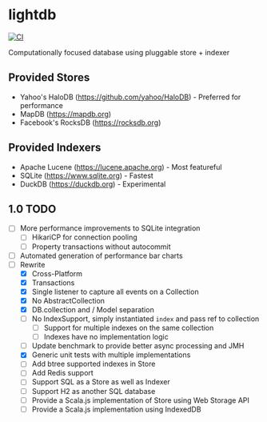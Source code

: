 # lightdb
[![CI](https://github.com/outr/lightdb/actions/workflows/ci.yml/badge.svg)](https://github.com/outr/lightdb/actions/workflows/ci.yml)

Computationally focused database using pluggable store + indexer

## Provided Stores
- Yahoo's HaloDB (https://github.com/yahoo/HaloDB) - Preferred for performance
- MapDB (https://mapdb.org)
- Facebook's RocksDB (https://rocksdb.org)

## Provided Indexers
- Apache Lucene (https://lucene.apache.org) - Most featureful
- SQLite (https://www.sqlite.org) - Fastest
- DuckDB (https://duckdb.org) - Experimental

## 1.0 TODO
- [ ] More performance improvements to SQLite integration
  - [ ] HikariCP for connection pooling
  - [ ] Property transactions without autocommit
- [ ] Automated generation of performance bar charts
- [ ] Rewrite
  - [X] Cross-Platform
  - [X] Transactions
  - [X] Single listener to capture all events on a Collection
  - [X] No AbstractCollection
  - [X] DB.collection and / Model separation
  - [ ] No IndexSupport, simply instantiated `index` and pass ref to collection
    - [ ] Support for multiple indexes on the same collection
    - [ ] Indexes have no implementation logic
  - [ ] Update benchmark to provide better async processing and JMH
  - [X] Generic unit tests with multiple implementations
  - [ ] Add btree supported indexes in Store
  - [ ] Add Redis support
  - [ ] Support SQL as a Store as well as Indexer
  - [ ] Support H2 as another SQL database
  - [ ] Provide a Scala.js implementation of Store using Web Storage API
  - [ ] Provide a Scala.js implementation using IndexedDB